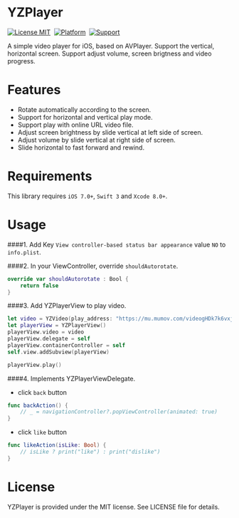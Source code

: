 YZPlayer
===
[![License MIT](https://img.shields.io/badge/license-MIT-green.svg?style=flat)](https://raw.githubusercontent.com/coolryze/YZPlayer/master/LICENSE)&nbsp;
[![Platform](https://img.shields.io/badge/platform-iOS-lightgrey.svg)](https://www.apple.com/nl/ios/)&nbsp;
[![Support](https://img.shields.io/badge/support-iOS%207%2B%20-blue.svg?style=flat)](https://www.apple.com/nl/ios/)&nbsp;

A simple video player for iOS, based on AVPlayer. Support the vertical, horizontal screen. Support adjust volume, screen brigtness and video progress. 


Features
===
- Rotate automatically according to the screen.
- Support for horizontal and vertical play mode.
- Support play with online URL video file.
- Adjust screen brightness by slide vertical at left side of screen.
- Adjust volume by slide vertical at right side of screen.
- Slide horizontal to fast forward and rewind.


Requirements
==============
This library requires `iOS 7.0+`, `Swift 3` and `Xcode 8.0+`.


Usage
==============
####1. Add Key `View controller-based status bar appearance` value `NO` to `info.plist`.

####2. In your ViewController, override `shouldAutorotate`.

```swift
override var shouldAutorotate : Bool {
	return false
}
```

####3. Add YZPlayerView to play video.

```swift
let video = YZVideo(play_address: "https://mu.mumov.com/videogHDk7k6vxjiahC0yPRAXBN3omu", title: "旅游丨柏林的符号学")
let playerView = YZPlayerView()
playerView.video = video
playerView.delegate = self
playerView.containerController = self
self.view.addSubview(playerView)

playerView.play()
```

####4. Implements YZPlayerViewDelegate.
- click `back` button
	
```swift
func backAction() {
   	// _ = navigationController?.popViewController(animated: true)
}
```
	
- click `like` button
	
```swift
func likeAction(isLike: Bool) {
	// isLike ? print("like") : print("dislike")
}
```


License
==============
YZPlayer is provided under the MIT license. See LICENSE file for details.

